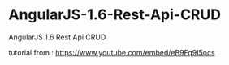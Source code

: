 # AngularJS-1.6-Rest-Api-CRUD
AngularJS 1.6 Rest Api CRUD

tutorial from : https://www.youtube.com/embed/eB9Fq9I5ocs